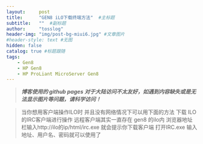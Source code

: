 ```yaml
---
layout:     post 
title:      "GEN8 iLO下载终端方法"  #主标题
subtitle:   ""  #副标题
author:     "tosslog" 
header-img: "img/post-bg-miui6.jpg" #文章图片
#header-style: text #无图
hidden: false
catalog: true #标题跟随
tags: 
    - Gen8
    - HP Gen8
    - HP ProLiant MicroServer Gen8
---
```

> ***博客使用的 github pages 对于大陆访问不太友好，如遇到内容缺失或是无法显示图片等问题，请科学访问！***

> 当你想用客户端操作ILO时 并且没有网络情况下可以用下面的方法 下载 ILO 的IRC客户端进行操作
远程客户端其实一直存在 gen8 的ilo内
浏览器地址栏输入http://ilo的ip/html/irc.exe
就会提示你下载客户端
打开IRC.exe 输入地址、用户名、密码就可以使用了



